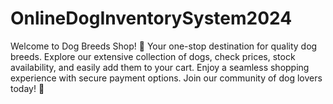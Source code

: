 # OnlineDogInventorySystem2024
 Welcome to Dog Breeds Shop! 🐾 Your one-stop destination for quality dog breeds. Explore our extensive collection of dogs, check prices, stock availability, and easily add them to your cart. Enjoy a seamless shopping experience with secure payment options. Join our community of dog lovers today! 🐶
